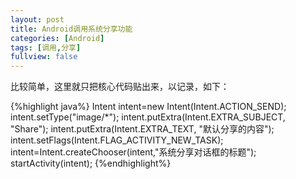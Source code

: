 ```yaml
---
layout: post
title: Android调用系统分享功能
categories: [Android]
tags: [调用,分享]
fullview: false
---
```


比较简单，这里就只把核心代码贴出来，以记录，如下：  

{%highlight java%}
Intent intent=new Intent(Intent.ACTION_SEND);
intent.setType("image/*");
intent.putExtra(Intent.EXTRA_SUBJECT, "Share");
intent.putExtra(Intent.EXTRA_TEXT, "默认分享的内容");
intent.setFlags(Intent.FLAG_ACTIVITY_NEW_TASK);
intent=Intent.createChooser(intent,"系统分享对话框的标题");
startActivity(intent);
{%endhighlight%}